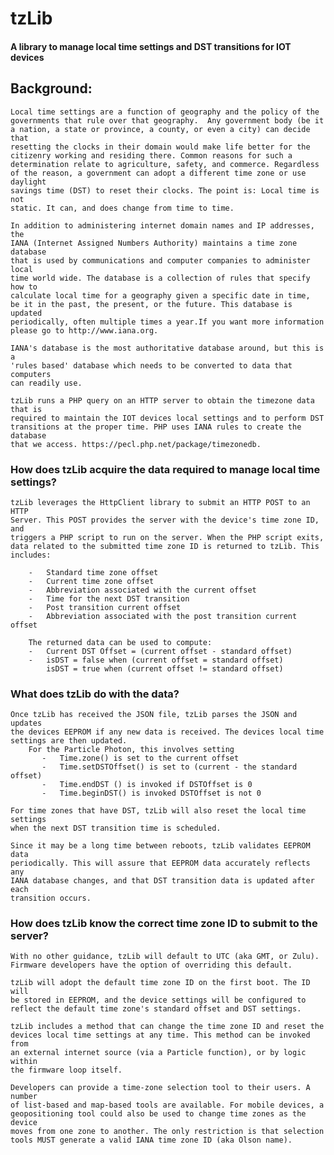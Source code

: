 # tzLib

#### A library to manage local time settings and DST transitions for IOT devices


## Background:
	Local time settings are a function of geography and the policy of the 
	governments that rule over that geography.  Any government body (be it 
	a nation, a state or province, a county, or even a city) can decide that 
	resetting the clocks in their domain would make life better for the 
	citizenry working and residing there. Common reasons for such a 
	determination relate to agriculture, safety, and commerce. Regardless 
	of the reason, a government can adopt a different time zone or use daylight 
	savings time (DST) to reset their clocks. The point is: Local time is not 
	static. It can, and does change from time to time.
	
	In addition to administering internet domain names and IP addresses, the
	IANA (Internet Assigned Numbers Authority) maintains a time zone database 
	that is used by communications and computer companies to administer local 
	time world wide. The database is a collection of rules that specify how to 
	calculate local time for a geography given a specific date in time,
	be it in the past, the present, or the future. This database is updated 
	periodically, often multiple times a year.If you want more information
	please go to http://www.iana.org.
	
	IANA's database is the most authoritative database around, but this is a 
	'rules based' database which needs to be converted to data that computers
	can readily use. 

	tzLib runs a PHP query on an HTTP server to obtain the timezone data that is 
	required to maintain the IOT devices local settings and to perform DST 
	transitions at the proper time. PHP uses IANA rules to create the database 
	that we access. https://pecl.php.net/package/timezonedb.




### How does tzLib acquire the data required to manage local time settings?
	
	tzLib leverages the HttpClient library to submit an HTTP POST to an HTTP
	Server. This POST provides the server with the device's time zone ID, and
	triggers a PHP script to run on	the server. When the PHP script exits, 
	data related to the submitted time zone ID is returned to tzLib. This
	includes:
	
		-   Standard time zone offset
		-   Current time zone offset
		-   Abbreviation associated with the current offset
		-   Time for the next DST transition
		-   Post transition current offset
		-   Abbreviation associated with the post transition current offset
	
		The returned data can be used to compute:
		-   Current DST Offset = (current offset - standard offset)
		-   isDST = false when (current offset = standard offset)
		    isDST = true when (current offset != standard offset)
	
	
	
	
### What does tzLib do with the data?

	Once tzLib has received the JSON file, tzLib parses the JSON and updates 
	the devices EEPROM if any new data is received. The devices local time 
	settings are then updated. 
		For the Particle Photon, this involves setting
		   -   Time.zone() is set to the current offset
		   -   Time.setDSTOffset() is set to (current - the standard offset)
		   -   Time.endDST () is invoked if DSTOffset is 0
		   -   Time.beginDST() is invoked DSTOffset is not 0
	
	For time zones that have DST, tzLib will also reset the local time settings
	when the next DST transition time is scheduled.
	
	Since it may be a long time between reboots, tzLib validates EEPROM data
	periodically. This will assure that EEPROM data accurately reflects any
	IANA database changes, and that DST transition data is updated after each
	transition occurs. 



### How does tzLib know the correct time zone ID to submit to the server?

	With no other guidance, tzLib will default to UTC (aka GMT, or Zulu). 
	Firmware developers have the option of overriding this default.
	
	tzLib will adopt the default time zone ID on the first boot. The ID will
	be stored in EEPROM, and the device settings will be configured to 
	reflect the default	time zone's standard offset and DST settings. 
	
	tzLib includes a method that can change the time zone ID and reset the 
	devices local time settings at any time. This method can be invoked from 
	an external internet source (via a Particle function), or by logic within
	the firmware loop itself. 
	
	Developers can provide a time-zone selection tool to their users. A number
	of list-based and map-based tools are available. For mobile devices, a
	geopositioning tool could also be used to change time zones as the device
	moves from one zone to another. The only restriction is that selection
	tools MUST generate a valid IANA time zone ID (aka Olson name).
	
